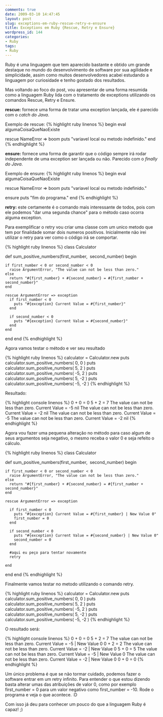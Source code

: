 ```yaml
---
comments: true
date: 2009-03-10 14:47:45
layout: post
slug: exceptions-em-ruby-rescue-retry-e-ensure
title: Exceptions em Ruby {Rescue, Retry e Ensure}
wordpress_id: 144
categories:
- Ruby
tags:
- Ruby
---
```


Ruby é uma linguagem que tem aparecido bastante e obtido um grande destaque no mundo do desenvolvimento de software por sua agilidade e simplicidade, assim como muitos desenvolvedores acabei estudando a linguagem por curiosidade e tenho gostado dos resultados.

Mas voltando ao foco do post, vou apresentar de uma forma resumida como a linguagem Ruby lida com o tratamento de exceptions utilizando os comandos Rescue, Retry e Ensure.

**rescue:** fornece uma forma de tratar uma exception lançada, ele é parecido com o _catch do Java_.

Exemplo de rescue:
{% highlight ruby linenos %}
begin
  eval algumaCoisaQueNaoExiste

rescue NameError => boom
  puts "variavel local ou metodo indefinido."
end
{% endhighlight %}

**ensure:** fornece uma forma de garantir que o código sempre irá rodar independente de uma exception ser lançada ou não. Parecido com o _finally do Java_.

Exemplo de ensure:
{% highlight ruby linenos %}
begin
  eval algumaCoisaQueNaoExiste

rescue NameError => boom
  puts "variavel local ou metodo indefinido."

ensure
  puts "fim do programa."
end
{% endhighlight %}

**retry:** este certamente é o comando mais interessante de todos, pois com ele podemos "dar uma segunda chance" para o método caso ocorra alguma exception.

Para exemplificar o retry vou criar uma classe com um unico metodo que tem por finalidade somar dois numeros positivos. Inicialmente não irei utilizar o retry para ver como o código irá se comportar.

{% highlight ruby linenos %}
class Calculator

  def sum_positive_numbers(first_number,  second_number)
  begin

    if first_number < 0 or second_number < 0
      raise ArgumentError, "The value can not be less than zero."
    else
      return "#{first_number} + #{second_number} = #{first_number + second_number}"
    end

    rescue ArgumentError => exception
      if first_number < 0
        puts "#{exception} Current Value = #{first_number}"
      end

      if second_number < 0
        puts "#{exception} Current Value = #{second_number}"
      end
    end

  end
end
{% endhighlight %}

Agora vamos testar o método e ver seu resultado

{% highlight ruby linenos %}
  calculator = Calculator.new
  puts calculator.sum_positive_numbers( 0, 0 )
  puts calculator.sum_positive_numbers( 5, 2 )
  puts calculator.sum_positive_numbers( -5, 2 )
  puts calculator.sum_positive_numbers( 5, -2 )
  puts calculator.sum_positive_numbers( -5, -2 )
{% endhighlight %}

Resultado:

{% highlight console linenos %}
0 + 0 = 0
5 + 2 = 7
The value can not be less than zero. Current Value = -5
nil
The value can not be less than zero. Current Value = -2
nil
The value can not be less than zero. Current Value = -5
The value can not be less than zero. Current Value = -2
nil
{% endhighlight %}

Agora vou fazer uma pequena alteração no método para caso algum de seus argumentos seja negativo, o mesmo receba o valor 0 e seja refeito o cálculo.

{% highlight ruby linenos %}
class Calculator

  def sum_positive_numbers(first_number,  second_number)
  begin

    if first_number < 0 or second_number < 0
      raise ArgumentError, "The value can not be less than zero."
    else
      return "#{first_number} + #{second_number} = #{first_number + second_number}"
    end

    rescue ArgumentError => exception

      if first_number < 0
        puts "#{exception} Current Value = #{first_number} | New Value 0"
        first_number = 0
      end

      if second_number < 0
        puts "#{exception} Current Value = #{second_number} | New Value 0"
        second_number = 0
      end

      #aqui eu peço para tentar novamente
      retry

    end
  end
end
{% endhighlight %}

Finalmente vamos testar no metodo utilizando o comando retry.

{% highlight ruby linenos %}
  calculator = Calculator.new
  puts calculator.sum_positive_numbers( 0, 0 )
  puts calculator.sum_positive_numbers( 5, 2 )
  puts calculator.sum_positive_numbers( -5, 2 )
  puts calculator.sum_positive_numbers( 5, -2 )
  puts calculator.sum_positive_numbers( -5, -2 )
{% endhighlight %}

O resultado será:

{% highlight console linenos %}
0 + 0 = 0
5 + 2 = 7
The value can not be less than zero. Current Value = -5 | New Value 0
0 + 2 = 2
The value can not be less than zero. Current Value = -2 | New Value 0
5 + 0 = 5
The value can not be less than zero. Current Value = -5 | New Value 0
The value can not be less than zero. Current Value = -2 | New Value 0
0 + 0 = 0
{% endhighlight %}

Um único problema é que se não tormar cuidado, podemos fazer o software entrar em um retry infinito. Para entender o que estou dizendo basta alterar umas das atribuições de valor 0, como por exemplo first_number = 0 para um valor negativo como first_number = -10. Rode o programa e veja o que acontece. :D

Com isso já deu para conhecer um pouco do que a linguagem Ruby é capaz! ;)

